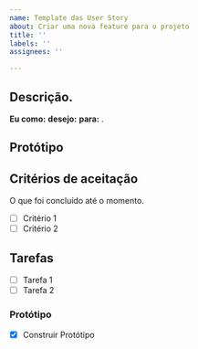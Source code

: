 ```yaml
---
name: Template das User Story
about: Criar uma nova feature para o projeto
title: ''
labels: ''
assignees: ''

---
```


## Descrição.

**Eu como:** 
**desejo:** 
**para:** .

## Protótipo
  
## Critérios de aceitação
O que foi concluído até o momento.
- [ ] Critério 1
- [ ] Critério 2

## Tarefas

- [ ] Tarefa 1
- [ ] Tarefa 2

### Protótipo
- [x] Construir Protótipo 